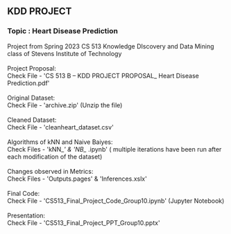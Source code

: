 ## KDD PROJECT ##
### Topic : Heart Disease Prediction ###


Project from Spring 2023 CS 513 Knowledge DIscovery and Data Mining class of Stevens Institute of Technology
<br>
<br>
Project Proposal:
<br>
Check File - 'CS 513 B – KDD PROJECT PROPOSAL_ Heart Disease Prediction.pdf'
<br>
<br>
Original Dataset:
<br>
Check File - 'archive.zip' (Unzip the file)
<br>
<br>
Cleaned Dataset:
<br>
Check File - 'cleanheart_dataset.csv'
<br>
<br>
Algorithms of kNN and Naive Baiyes:
<br>
Check Files - 'kNN_*' & 'NB_* .ipynb' ( multiple iterations have been run after each modification of the dataset)
<br>
<br>
Changes observed in Metrics:
<br>
Check Files - 'Outputs.pages' & 'Inferences.xslx'
<br>
<br>
Final Code:
<br>
Check File - 'CS513_Final_Project_Code_Group10.ipynb' (Jupyter Notebook)
<br>
<br>
Presentation:
<br>
Check File - 'CS513_Final_Project_PPT_Group10.pptx'
